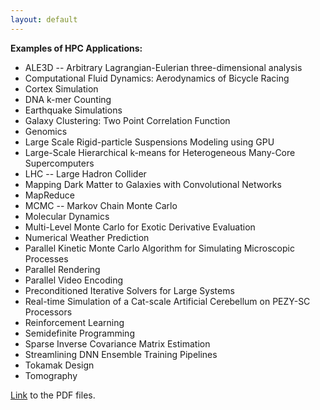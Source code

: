 ```yaml
---
layout: default
---
```

**Examples of HPC Applications:**

- ALE3D -- Arbitrary Lagrangian-Eulerian three-dimensional analysis
- Computational Fluid Dynamics: Aerodynamics of Bicycle Racing
- Cortex Simulation
- DNA k-mer Counting
- Earthquake Simulations
- Galaxy Clustering: Two Point Correlation Function
- Genomics
- Large Scale Rigid-particle Suspensions Modeling using GPU
- Large-Scale Hierarchical k-means for Heterogeneous Many-Core Supercomputers
- LHC -- Large Hadron Collider
- Mapping Dark Matter to Galaxies with Convolutional Networks
- MapReduce
- MCMC -- Markov Chain Monte Carlo
- Molecular Dynamics
- Multi-Level Monte Carlo for Exotic Derivative Evaluation
- Numerical Weather Prediction
- Parallel Kinetic Monte Carlo Algorithm for Simulating Microscopic Processes
- Parallel Rendering
- Parallel Video Encoding
- Preconditioned Iterative Solvers for Large Systems
- Real-time Simulation of a Cat-scale Artificial Cerebellum on PEZY-SC Processors
- Reinforcement Learning
- Semidefinite Programming
- Sparse Inverse Covariance Matrix Estimation
- Streamlining DNN Ensemble Training Pipelines
- Tokamak Design
- Tomography

[Link](https://drive.google.com/drive/folders/1HcJIlSBbh_xMW8k6-2o3foHgywbM0lg6) to the PDF files.
